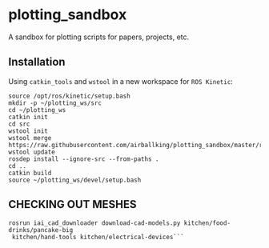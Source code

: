# plotting_sandbox
A sandbox for plotting scripts for papers, projects, etc.

## Installation
Using ```catkin_tools``` and ```wstool``` in a new workspace for ```ROS Kinetic```:
```shell
source /opt/ros/kinetic/setup.bash
mkdir -p ~/plotting_ws/src
cd ~/plotting_ws
catkin init
cd src
wstool init
wstool merge https://raw.githubusercontent.com/airballking/plotting_sandbox/master/rosinstall/kinetic.rosinstall
wstool update
rosdep install --ignore-src --from-paths .
cd ..
catkin build
source ~/plotting_ws/devel/setup.bash
```

## CHECKING OUT MESHES
```shell
rosrun iai_cad_downloader download-cad-models.py kitchen/food-drinks/pancake-big
 kitchen/hand-tools kitchen/electrical-devices```
